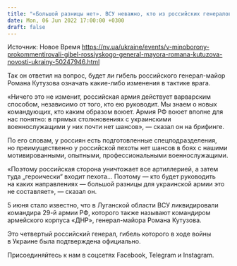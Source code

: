 ```yaml
---
title: "«Большой разницы нет». ВСУ неважно, кто из российских генералов руководит на фронте — Минобороны"
date: Mon, 06 Jun 2022 17:00:00 +0300
draft: false
---
```

Источник: Новое Время https://nv.ua/ukraine/events/v-minoborony-prokommentirovali-gibel-rossiyskogo-general-mayora-romana-kutuzova-novosti-ukrainy-50247946.html


Так он ответил на вопрос, будет ли гибель российского генерал-майор Романа Кутузова означать какие-либо изменения в тактике врага.

«Ничего это не изменит, российская армия действует варварским способом, независимо от того, кто ею руководит. Мы знаем о новых командующих, кто каким образом воюет. Армия РФ воюет вполне для нас понятно: в прямых столкновениях с украинскими военнослужащими у них почти нет шансов», — сказал он на брифинге.

По его словам, у россиян есть подготовленные спецподразделения, но преимущественно у российской пехоты нет шансов в боях с нашими мотивированными, опытными, профессиональными военнослужащими.

«Поэтому российская сторона уничтожает все артиллерией, а затем туда „героически“ входит пехота… Поэтому — кто будет руководить на каких направлениях — большой разницы для украинской армии это не составляет», — сказал он.

5 июня стало известно, что в Луганской области ВСУ ликвидировали командира 29-й армии РФ, которого также называют командиром армейского корпуса «ДНР», генерал-майора Романа Кутузова.

Это четвертый российский генерал, гибель которого в ходе войны в Украине была подтверждена официально.

Присоединяйтесь к нам в соцсетях Facebook, Telegram и Instagram.

